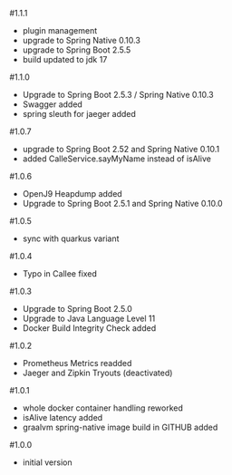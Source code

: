 #1.1.1
- plugin management
- upgrade to Spring Native 0.10.3
- upgrade to Spring Boot 2.5.5
- build updated to jdk 17

#1.1.0
- Upgrade to Spring Boot 2.5.3 / Spring Native 0.10.3
- Swagger added
- spring sleuth for jaeger added

#1.0.7
- upgrade to Spring Boot 2.52 and Spring Native 0.10.1
- added CalleService.sayMyName instead of isAlive

#1.0.6
- OpenJ9 Heapdump added
- Upgrade to Spring Boot 2.5.1 and Spring Native 0.10.0

#1.0.5
- sync with quarkus variant

#1.0.4
- Typo in Callee fixed

#1.0.3
- Upgrade to Spring Boot 2.5.0
- Upgrade to Java Language Level 11 
- Docker Build Integrity Check added

#1.0.2
- Prometheus Metrics readded 
- Jaeger and Zipkin Tryouts (deactivated)

#1.0.1
- whole docker container handling reworked
- isAlive latency added
- graalvm spring-native image build in GITHUB added 

#1.0.0
- initial version
